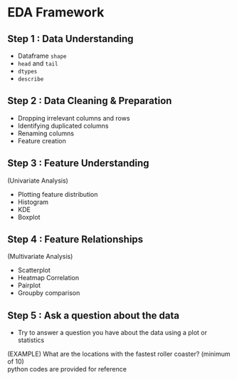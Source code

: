 # EDA Framework
## Step 1 : Data Understanding 
* Dataframe `shape` <br>
* `head` and `tail` <br>
* `dtypes` <br>
* `describe` <br>

## Step 2 : Data Cleaning & Preparation
- Dropping irrelevant columns and rows <br>
- Identifying duplicated columns <br>
- Renaming columns <br>
- Feature creation <br>

## Step 3 : Feature Understanding
(Univariate Analysis)
- Plotting feature distribution <br>
- Histogram <br>
- KDE <br>
- Boxplot <br>

## Step 4 : Feature Relationships
(Multivariate Analysis)
- Scatterplot <br>
- Heatmap Correlation <br>
- Pairplot <br>
- Groupby comparison <br>

## Step 5 : Ask a question about the data
- Try to answer a question you have about the data using a plot or statistics <br>

(EXAMPLE) What are the locations with the fastest roller coaster? (minimum of 10) <br>
python codes are provided for reference
